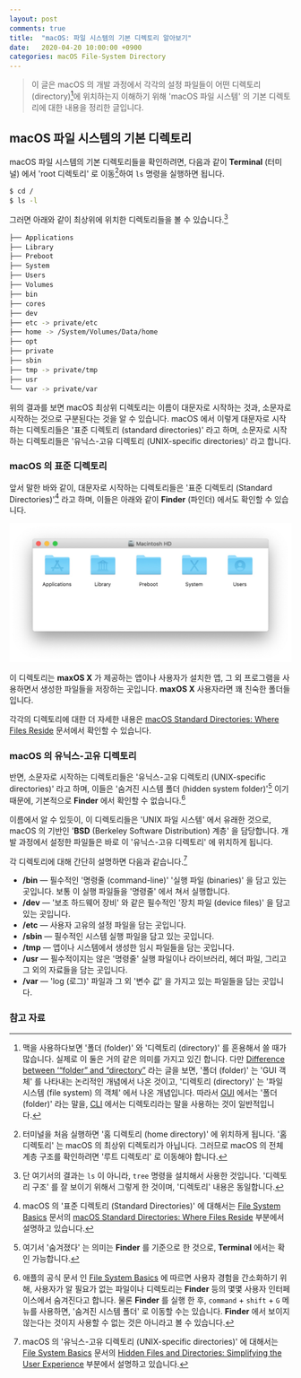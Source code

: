 ```yaml
---
layout: post
comments: true
title:  "macOS: 파일 시스템의 기본 디렉토리 알아보기"
date:   2020-04-20 10:00:00 +0900
categories: macOS File-System Directory
---
```


> 이 글은 macOS 의 개발 과정에서 각각의 설정 파일들이 어떤 디렉토리 (directory)[^directory-and-folder]에 위치하는지 이해하기 위해 'macOS 파일 시스템' 의 기본 디렉토리에 대한 내용을 정리한 글입니다.

## macOS 파일 시스템의 기본 디렉토리

macOS 파일 시스템의 기본 디렉토리들을 확인하려면, 다음과 같이 **Terminal** (터미널) 에서 'root 디렉토리' 로 이동[^move-to-root-directory]하여 `ls` 명령을 실행하면 됩니다.

```sh
$ cd /
$ ls -l
```

그러면 아래와 같이 최상위에 위치한 디렉토리들을 볼 수 있습니다.[^tree]

```sh
├── Applications
├── Library
├── Preboot
├── System
├── Users
├── Volumes
├── bin
├── cores
├── dev
├── etc -> private/etc
├── home -> /System/Volumes/Data/home
├── opt
├── private
├── sbin
├── tmp -> private/tmp
├── usr
└── var -> private/var
```

위의 결과를 보면 macOS 최상위 디렉토리는 이름이 대문자로 시작하는 것과, 소문자로 시작하는 것으로 구분된다는 것을 알 수 있습니다. macOS 에서 이렇게 대문자로 시작하는 디렉토리들은 '표준 디렉토리 (standard directories)' 라고 하며, 소문자로 시작하는 디렉토리들은 '유닉스-고유 디렉토리 (UNIX-specific directories)' 라고 합니다.

### macOS 의 표준 디렉토리

앞서 말한 바와 같이, 대문자로 시작하는 디렉토리들은 '표준 디렉토리 (Standard Directories)'[^standard-directories] 라고 하며, 이들은 아래와 같이 **Finder** (파인더) 에서도 확인할 수 있습니다.

![macOS standard directories](/assets/macOS/File-System/standard-directories.jpg)

이 디렉토리는 **maxOS X** 가 제공하는 앱이나 사용자가 설치한 앱, 그 외 프로그램을 사용하면서 생성한 파일들을 저장하는 곳입니다. **maxOS X** 사용자라면 꽤 친숙한 폴더들입니다.

각각의 디렉토리에 대한 더 자세한 내용은 [macOS Standard Directories: Where Files Reside](https://developer.apple.com/library/archive/documentation/FileManagement/Conceptual/FileSystemProgrammingGuide/FileSystemOverview/FileSystemOverview.html#//apple_ref/doc/uid/TP40010672-CH2-SW6) 문서에서 확인할 수 있습니다.

### macOS 의 유닉스-고유 디렉토리

반면, 소문자로 시작하는 디렉토리들은 '유닉스-고유 디렉토리 (UNIX-specific directories)' 라고 하며, 이들은 '숨겨진 시스템 폴더 (hidden system folder)'[^hidden-folder] 이기 때문에, 기본적으로 **Finder** 에서 확인할 수 없습니다.[^finder]

이름에서 알 수 있듯이, 이 디렉토리들은 'UNIX 파일 시스템' 에서 유래한 것으로, macOS 의 기반인 '**BSD** (Berkeley Software Distribution) 계층' 을 담당합니다. 개발 과정에서 설정한 파일들은 바로 이 '유닉스-고유 디렉토리' 에 위치하게 됩니다.

각 디렉토리에 대해 간단히 설명하면 다음과 같습니다.[^UNIX-specific-directories]

* **/bin** — 필수적인 '명령줄 (command-line)' '실행 파일 (binaries)' 을 담고 있는 곳입니다. 보통 이 실행 파일들을 '명령줄' 에서 쳐서 실행합니다.
* **/dev** — '보조 하드웨어 장비' 와 같은 필수적인 '장치 파일 (device files)' 을 담고 있는 곳입니다.
* **/etc** — 사용자 고유의 설정 파일을 담는 곳입니다.
* **/sbin** — 필수적인 시스템 실행 파일을 담고 있는 곳입니다.
* **/tmp** — 앱이나 시스템에서 생성한 임시 파일들을 담는 곳입니다.
* **/usr** — 필수적이지는 않은 '명령줄' 실행 파일이나 라이브러리, 헤더 파일, 그리고 그 외의 자료들을 담는 곳입니다.
* **/var** — 'log (로그)' 파일과 그 외 '변수 값' 을 가지고 있는 파일들을 담는 곳입니다.

### 참고 자료

[^directory-and-folder]: 맥을 사용하다보면 '폴더 (folder)' 와 '디렉토리 (directory)' 를 혼용해서 쓸 때가 많습니다. 실제로 이 둘은 거의 같은 의미를 가지고 있긴 합니다. 다만 [Difference between ‘“folder” and “directory”](https://english.stackexchange.com/questions/113606/difference-between-folder-and-directory) 라는 글을 보면, '폴더 (folder)' 는 'GUI 객체' 를 나타내는 논리적인 개념에서 나온 것이고, '디렉토리 (directory)' 는 '파일 시스템 (file system) 의 객체' 에서 나온 개념입니다. 따라서 [GUI](https://en.wikipedia.org/wiki/Graphical_user_interface) 에서는 '폴더 (folder)' 라는 말을, [CLI](https://en.wikipedia.org/wiki/Command-line_interface) 에서는 디렉토리라는 말을 사용하는 것이 일반적입니다.  

[^move-to-root-directory]: 터미널을 처음 실행하면 '홈 디렉토리 (home directory)' 에 위치하게 됩니다. '홈 디렉토리' 는 macOS 의 최상위 디렉토리가 아닙니다. 그러므로 macOS 의 전체 계층 구조를 확인하려면 '루트 디렉토리' 로 이동해야 합니다.

[^tree]: 단 여기서의 결과는 `ls` 이 아니라, `tree` 명령을 설치해서 사용한 것입니다. '디렉토리 구조' 를 잘 보이기 위해서 그렇게 한 것이며, '디렉토리' 내용은 동일합니다.

[^standard-directories]: macOS 의 '표준 디렉토리 (Standard Directories)' 에 대해서는 [File System Basics](https://developer.apple.com/library/archive/documentation/FileManagement/Conceptual/FileSystemProgrammingGuide/FileSystemOverview/FileSystemOverview.html#//apple_ref/doc/uid/TP40010672-CH2-SW2) 문서의 [macOS Standard Directories: Where Files Reside](https://developer.apple.com/library/archive/documentation/FileManagement/Conceptual/FileSystemProgrammingGuide/FileSystemOverview/FileSystemOverview.html#//apple_ref/doc/uid/TP40010672-CH2-SW6) 부분에서 설명하고 있습니다.

[^hidden-folder]: 여기서 '숨겨졌다' 는 의미는 **Finder** 를 기준으로 한 것으로, **Terminal** 에서는 확인 가능합니다.

[^finder]: 애플의 공식 문서 인 [File System Basics](https://developer.apple.com/library/archive/documentation/FileManagement/Conceptual/FileSystemProgrammingGuide/FileSystemOverview/FileSystemOverview.html#//apple_ref/doc/uid/TP40010672-CH2-SW2) 에 따르면 사용자 경험을 간소화하기 위해, 사용자가 알 필요가 없는 파일이나 디렉토리는 **Finder** 등의 몇몇 사용자 인터페이스에서 숨겨진다고 합니다. 물론 **Finder** 를 실행 한 후, `command` + `shift` + `G` 메뉴를 사용하면, '숨겨진 시스템 폴더' 로 이동할 수는 있습니다. **Finder** 에서 보이지 않는다는 것이지 사용할 수 없는 것은 아니라고 볼 수 있습니다.

[^UNIX-specific-directories]: macOS 의 '유닉스-고유 디렉토리 (UNIX-specific directories)' 에 대해서는 [File System Basics](https://developer.apple.com/library/archive/documentation/FileManagement/Conceptual/FileSystemProgrammingGuide/FileSystemOverview/FileSystemOverview.html#//apple_ref/doc/uid/TP40010672-CH2-SW2) 문서의 [Hidden Files and Directories: Simplifying the User Experience](https://developer.apple.com/library/archive/documentation/FileManagement/Conceptual/FileSystemProgrammingGuide/FileSystemOverview/FileSystemOverview.html#//apple_ref/doc/uid/TP40010672-CH2-SW7) 부분에서 설명하고 있습니다.
